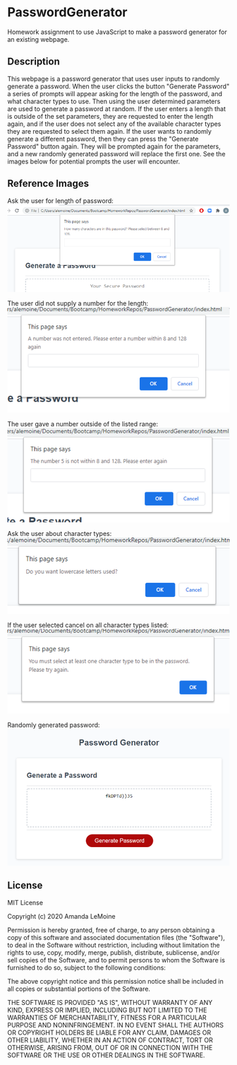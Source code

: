 # PasswordGenerator
Homework assignment to use JavaScript to make a password generator for an existing webpage.

## Description
This webpage is a password generator that uses user inputs to randomly generate a password. When the user clicks the button "Generate Password" a series of prompts will appear asking for the length of the password, and what character types to use. Then using the user determined parameters are used to generate a password at random. If the user enters a length that is outside of the set parameters, they are requested to enter the length again, and if the user does not select any of the available character types they are requested to select them again. If the user wants to randomly generate a different password, then they can press the "Generate Password" button again. They will be prompted again for the parameters, and a new randomly generated password will replace the first one. See the images below for potential prompts the user will encounter.

## Reference Images
Ask the user for length of password:
![Request for Length of Password](/readmeimages/RequestLength.png)

The user did not supply a number for the length:
![Non Number Entered](/readmeimages/NaNEntered.png)

The user gave a number outside of the listed range:
![Outside of Range Entered](/readmeimages/OutsideOfRangeEntered.png)

Ask the user about character types:
![Character Type Request](/readmeimages/CharacterTypeRequest.png)

If the user selected cancel on all character types listed:
![All Character Types are False](/readmeimages/AllCharacterTypesFalse.png)

Randomly generated password:
![Randomly Generated Password](/readmeimages/RandomPassword.png)

## License
MIT License

Copyright (c) 2020 Amanda LeMoine

Permission is hereby granted, free of charge, to any person obtaining a copy
of this software and associated documentation files (the "Software"), to deal
in the Software without restriction, including without limitation the rights
to use, copy, modify, merge, publish, distribute, sublicense, and/or sell
copies of the Software, and to permit persons to whom the Software is
furnished to do so, subject to the following conditions:

The above copyright notice and this permission notice shall be included in all
copies or substantial portions of the Software.

THE SOFTWARE IS PROVIDED "AS IS", WITHOUT WARRANTY OF ANY KIND, EXPRESS OR
IMPLIED, INCLUDING BUT NOT LIMITED TO THE WARRANTIES OF MERCHANTABILITY,
FITNESS FOR A PARTICULAR PURPOSE AND NONINFRINGEMENT. IN NO EVENT SHALL THE
AUTHORS OR COPYRIGHT HOLDERS BE LIABLE FOR ANY CLAIM, DAMAGES OR OTHER
LIABILITY, WHETHER IN AN ACTION OF CONTRACT, TORT OR OTHERWISE, ARISING FROM,
OUT OF OR IN CONNECTION WITH THE SOFTWARE OR THE USE OR OTHER DEALINGS IN THE
SOFTWARE.
